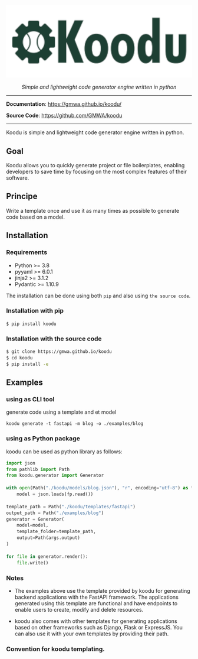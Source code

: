 <p align="center">
  <a href="https://gmwa.github.io/koodu/"><img src="https://github.com/GMWA/koodu/blob/main/docs/assets/images/koodu.png" alt="Koodu"></a>
</p>
<p align="center">
    <em>Simple and lightweight code generator engine written in python</em>
</p>

---

**Documentation**: <a href="https://gmwa.github.io/koodu/" target="_blank">https://gmwa.github.io/koodu/</a>

**Source Code**: <a href="https://github.com/GMWA/koodu" target="_blank">https://github.com/GMWA/koodu</a>

---

Koodu is simple and lightweight code generator engine written in python.

## Goal

Koodu allows you to quickly generate project or file boilerplates, enabling developers to save time by focusing on the most complex features of their software.

## Principe

Write a template once and use it as many times as possible to generate code based on a model.

## Installation

### Requirements

* Python     >= 3.8
* pyyaml     >= 6.0.1
* jinja2     >= 3.1.2
* Pydantic   >= 1.10.9

The installation can be done using both `pip` and also using `the source code`.

### Installation with pip

```console
$ pip install koodu
```

### Installation with the source code

```sh
$ git clone https://gmwa.github.io/koodu
$ cd koodu
$ pip install -e
```



## Examples
### using as CLI tool
generate code using a template and et model

```
koodu generate -t fastapi -m blog -o ./examples/blog
```

### using as Python package
koodu can be used as python library as follows:

```python
import json
from pathlib import Path
from koodu.generator import Generator

with open(Path("./koodu/models/blog.json"), "r", encoding="utf-8") as fp:
    model = json.loads(fp.read())

template_path = Path("./koodu/templates/fastapi")
output_path = Path("./examples/blog")
generator = Generator(
    model=model,
    template_folder=template_path,
    output=Path(args.output)
)

for file in generator.render():
    file.write()
```

### Notes

* The examples above use the template provided by koodu for generating backend applications with the FastAPI framework. The applications generated using this template are functional and have endpoints to enable users to create, modify and delete resources.

* koodu also comes with other templates for generating applications based on other frameworks such as Django, Flask or ExpressJS. You can also use it with your own templates by providing their path.

### Convention for koodu templating.
